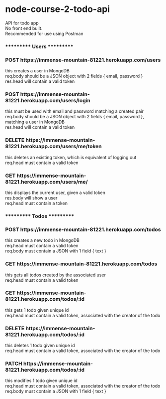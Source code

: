 # node-course-2-todo-api
API for todo app<br/>
No front end built.</br>
Recommended for use using Postman<br/>

<h3>********* Users ********* </h3>

<h3>POST https://immense-mountain-81221.herokuapp.com/users</h3>
this creates a user in MongoDB<br/>
req.body should be a JSON object with 2 fields { email, password }<br/>
res.head will contain a valid token<br/>

<h3>POST https://immense-mountain-81221.herokuapp.com/users/login</h3>
this must be used with email and password matching a created pair<br/>
req.body should be a JSON object with 2 fields { email, password }, matching a user in MongoDB<br/>
res.head will contain a valid token<br/>

<h3>DELETE https://immense-mountain-81221.herokuapp.com/users/me/token</h3>
this deletes an existing token, which is equivalent of logging out<br/>
req.head must contain a valid token<br/>

<h3>GET https://immense-mountain-81221.herokuapp.com/users/me/</h3>
this displays the current user, given a valid token<br/>
res.body will show a user<br/>
req.head must contain a token<br/>

<h3>********* Todos ********* </h3>

<h3>POST https://immense-mountain-81221.herokuapp.com/todos</h3>
this creates a new todo in MongoDB<br/>
req.head must contain a valid token<br/>
req.body must contain a JSON with 1 field { text }<br/>

<h3>GET https://immense-mountain-81221.herokuapp.com/todos</h3>
this gets all todos created by the associated user<br/>
req.head must contain a valid token<br/>

<h3>GET https://immense-mountain-81221.herokuapp.com/todos/:id</h3>
this gets 1 todo given unique id<br/>
req.head must contain a valid token, associated with the creator of the todo<br/>

<h3>DELETE https://immense-mountain-81221.herokuapp.com/todos/:id</h3>
this deletes 1 todo given unique id<br/>
req.head must contain a valid token, associated with the creator of the todo<br/>

<h3>PATCH https://immense-mountain-81221.herokuapp.com/todos/:id</h3>
this modifies 1 todo given unique id<br/>
req.head must contain a valid token, associated with the creator of the todo<br/>
req.body must contain a JSON with 1 field { text }<br/>
